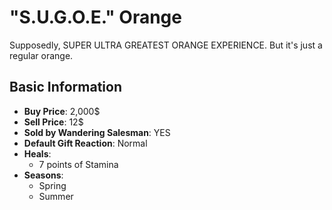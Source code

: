 # "S.U.G.O.E." Orange

Supposedly, SUPER ULTRA GREATEST ORANGE EXPERIENCE. But it's just a regular orange.

## Basic Information

- **Buy Price**: 2,000$
- **Sell Price**: 12$
- **Sold by Wandering Salesman**: YES
- **Default Gift Reaction**: Normal
- **Heals**:
  - 7 points of Stamina
- **Seasons**:
  - Spring
  - Summer